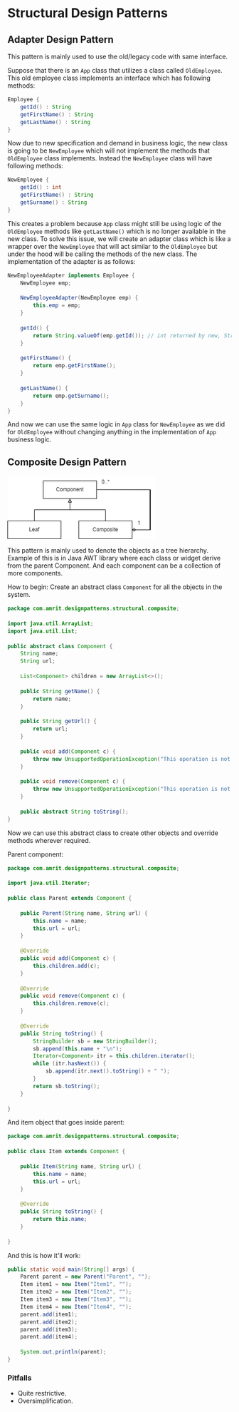 # Structural Design Patterns

## Adapter Design Pattern

This pattern is mainly used to use the old/legacy code with same interface.

Suppose that there is an `App` class that utilizes a class called `OldEmployee`. This old employee class implements an interface which has following methods:

```java
Employee {
	getId() : String
	getFirstName() : String
	getLastName() : String
}
```

Now due to new specification and demand in business logic, the new class is going to be `NewEmployee` which will not implement the methods that `OldEmployee` class implements. Instead the `NewEmployee` class will have following methods:

```java
NewEmployee {
	getId() : int
	getFirstName() : String
	getSurname() : String
}
```

This creates a problem because `App` class might still be using logic of the `OldEmployee` methods like `getLastName()` which is no longer available in the new class. To solve this issue, we will create an adapter class which is like a wrapper over the `NewEmployee` that will act similar to the `OldEmployee` but under the hood will be calling the methods of the new class. The implementation of the adapter is as follows:

```java
NewEmployeeAdapter implements Employee {
	NewEmployee emp;
	
	NewEmployeeAdapter(NewEmployee emp) {
		this.emp = emp;
	}
	
	getId() {
		return String.valueOf(emp.getId()); // int returned by new, String by old
	}
	
	getFirstName() {
		return emp.getFirstName();
	}
	
	getLastName() {
		return emp.getSurname();
	}
}
```

And now we can use the same logic in `App` class for `NewEmployee` as we did for `OldEmployee` without changing anything in the implementation of `App` business logic.

## Composite Design Pattern

![](./img/composite_dp.png)

This pattern is mainly used to denote the objects as a tree hierarchy. Example of this is in Java AWT library where each class or widget derive from the parent Component. And each component can be a collection of more components.

How to begin: Create an abstract class `Component` for all the objects in the system.

```java
package com.amrit.designpatterns.structural.composite;

import java.util.ArrayList;
import java.util.List;

public abstract class Component {
	String name;
	String url;

	List<Component> children = new ArrayList<>();

	public String getName() {
		return name;
	}

	public String getUrl() {
		return url;
	}

	public void add(Component c) {
		throw new UnsupportedOperationException("This operation is not supported");
	}

	public void remove(Component c) {
		throw new UnsupportedOperationException("This operation is not supported");
	}

	public abstract String toString();
}
```

Now we can use this abstract class to create other objects and override methods wherever required.

Parent component:

```java
package com.amrit.designpatterns.structural.composite;

import java.util.Iterator;

public class Parent extends Component {

	public Parent(String name, String url) {
		this.name = name;
		this.url = url;
	}
	
	@Override
	public void add(Component c) {
		this.children.add(c);
	}
	
	@Override
	public void remove(Component c) {
		this.children.remove(c);
	}

	@Override
	public String toString() {
		StringBuilder sb = new StringBuilder();
		sb.append(this.name + "\n");
		Iterator<Component> itr = this.children.iterator();
		while (itr.hasNext()) {
			sb.append(itr.next().toString() + " ");
		}
		return sb.toString();
	}

}
```

And item object that goes inside parent:

```java
package com.amrit.designpatterns.structural.composite;

public class Item extends Component {

	public Item(String name, String url) {
		this.name = name;
		this.url = url;
	}

	@Override
	public String toString() {
		return this.name;
	}

}
```

And this is how it'll work:

```java
public static void main(String[] args) {
	Parent parent = new Parent("Parent", "");
	Item item1 = new Item("Item1", "");
	Item item2 = new Item("Item2", "");
	Item item3 = new Item("Item3", "");
	Item item4 = new Item("Item4", "");
	parent.add(item1);
	parent.add(item2);
	parent.add(item3);
	parent.add(item4);

	System.out.println(parent);
}
```

### Pitfalls

- Quite restrictive.
- Oversimplification.